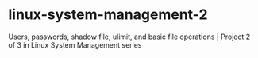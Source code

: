 # linux-system-management-2
Users, passwords, shadow file, ulimit, and basic file operations | Project 2 of 3 in Linux System Management series
